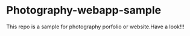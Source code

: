 # Photography-webapp-sample
 This repo is a sample for photography porfolio or website.Have a look!!!
